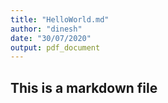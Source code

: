 ```yaml
---
title: "HelloWorld.md"
author: "dinesh"
date: "30/07/2020"
output: pdf_document
---
```


## This is a markdown file
